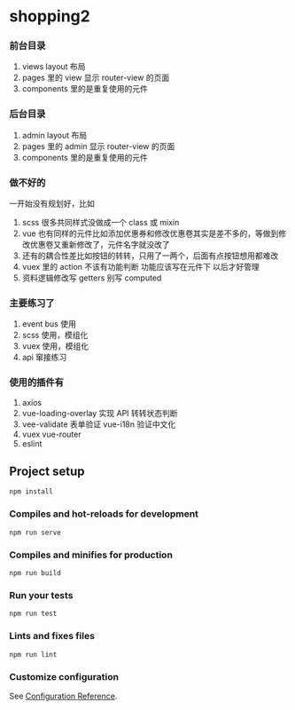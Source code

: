 # shopping2

### 前台目录

1. views layout 布局
2. pages 里的 view 显示 router-view 的页面
3. components 里的是重复使用的元件

### 后台目录

1. admin layout 布局
2. pages 里的 admin 显示 router-view 的页面
3. components 里的是重复使用的元件

### 做不好的

一开始没有规划好，比如

1. scss 很多共同样式没做成一个 class 或 mixin
2. vue 也有同样的元件比如添加优惠券和修改优惠卷其实是差不多的，等做到修改优惠卷又重新修改了，元件名字就没改了
3. 还有的耦合性差比如按钮的转转，只用了一两个，后面有点按钮想用都难改
4. vuex 里的 action 不该有功能判断 功能应该写在元件下 以后才好管理
5. 资料逻辑修改写 getters 别写 computed

### 主要练习了

1. event bus 使用
2. scss 使用，模组化
3. vuex 使用，模组化
4. api 窜接练习

### 使用的插件有

1. axios
2. vue-loading-overlay 实现 API 转转状态判断
3. vee-validate 表单验证 vue-i18n 验证中文化
4. vuex vue-router
5. eslint

## Project setup

```
npm install
```

### Compiles and hot-reloads for development

```
npm run serve
```

### Compiles and minifies for production

```
npm run build
```

### Run your tests

```
npm run test
```

### Lints and fixes files

```
npm run lint
```

### Customize configuration

See [Configuration Reference](https://cli.vuejs.org/config/).
